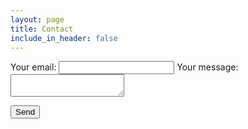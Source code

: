 ```yaml
---
layout: page
title: Contact
include_in_header: false
---
```


<form
  action="https://formspree.io/f/mzbkreke"
  method="POST"
>
  <label>
    Your email:
    <input type="text" name="_replyto">
  </label>
  <label>
    Your message:
    <textarea name="message"></textarea>
  </label>

  <!-- your other form fields go here -->

  <button type="submit">Send</button>
</form>
